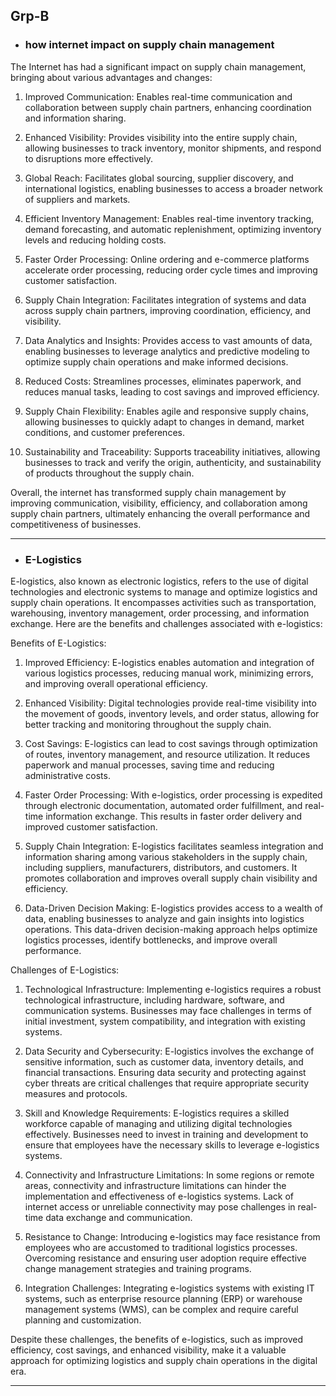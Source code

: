 ## Grp-B


- ### how internet impact on supply chain management
The Internet has had a significant impact on supply chain management, bringing about various advantages and changes:


1. Improved Communication: Enables real-time communication and collaboration between supply chain partners, enhancing coordination and information sharing.


2. Enhanced Visibility: Provides visibility into the entire supply chain, allowing businesses to track inventory, monitor shipments, and respond to disruptions more effectively.


3. Global Reach: Facilitates global sourcing, supplier discovery, and international logistics, enabling businesses to access a broader network of suppliers and markets.


4. Efficient Inventory Management: Enables real-time inventory tracking, demand forecasting, and automatic replenishment, optimizing inventory levels and reducing holding costs.


5. Faster Order Processing: Online ordering and e-commerce platforms accelerate order processing, reducing order cycle times and improving customer satisfaction.


6. Supply Chain Integration: Facilitates integration of systems and data across supply chain partners, improving coordination, efficiency, and visibility.


7. Data Analytics and Insights: Provides access to vast amounts of data, enabling businesses to leverage analytics and predictive modeling to optimize supply chain operations and make informed decisions.


8. Reduced Costs: Streamlines processes, eliminates paperwork, and reduces manual tasks, leading to cost savings and improved efficiency.


9. Supply Chain Flexibility: Enables agile and responsive supply chains, allowing businesses to quickly adapt to changes in demand, market conditions, and customer preferences.


10. Sustainability and Traceability: Supports traceability initiatives, allowing businesses to track and verify the origin, authenticity, and sustainability of products throughout the supply chain.


Overall, the internet has transformed supply chain management by improving communication, visibility, efficiency, and collaboration among supply chain partners, ultimately enhancing the overall performance and competitiveness of businesses.

---
- ### E-Logistics
E-logistics, also known as electronic logistics, refers to the use of digital technologies and electronic systems to manage and optimize logistics and supply chain operations. It encompasses activities such as transportation, warehousing, inventory management, order processing, and information exchange. Here are the benefits and challenges associated with e-logistics:


Benefits of E-Logistics:


1. Improved Efficiency: E-logistics enables automation and integration of various logistics processes, reducing manual work, minimizing errors, and improving overall operational efficiency.


2. Enhanced Visibility: Digital technologies provide real-time visibility into the movement of goods, inventory levels, and order status, allowing for better tracking and monitoring throughout the supply chain.


3. Cost Savings: E-logistics can lead to cost savings through optimization of routes, inventory management, and resource utilization. It reduces paperwork and manual processes, saving time and reducing administrative costs.


4. Faster Order Processing: With e-logistics, order processing is expedited through electronic documentation, automated order fulfillment, and real-time information exchange. This results in faster order delivery and improved customer satisfaction.


5. Supply Chain Integration: E-logistics facilitates seamless integration and information sharing among various stakeholders in the supply chain, including suppliers, manufacturers, distributors, and customers. It promotes collaboration and improves overall supply chain visibility and efficiency.


6. Data-Driven Decision Making: E-logistics provides access to a wealth of data, enabling businesses to analyze and gain insights into logistics operations. This data-driven decision-making approach helps optimize logistics processes, identify bottlenecks, and improve overall performance.


Challenges of E-Logistics:


1. Technological Infrastructure: Implementing e-logistics requires a robust technological infrastructure, including hardware, software, and communication systems. Businesses may face challenges in terms of initial investment, system compatibility, and integration with existing systems.


2. Data Security and Cybersecurity: E-logistics involves the exchange of sensitive information, such as customer data, inventory details, and financial transactions. Ensuring data security and protecting against cyber threats are critical challenges that require appropriate security measures and protocols.


3. Skill and Knowledge Requirements: E-logistics requires a skilled workforce capable of managing and utilizing digital technologies effectively. Businesses need to invest in training and development to ensure that employees have the necessary skills to leverage e-logistics systems.


4. Connectivity and Infrastructure Limitations: In some regions or remote areas, connectivity and infrastructure limitations can hinder the implementation and effectiveness of e-logistics systems. Lack of internet access or unreliable connectivity may pose challenges in real-time data exchange and communication.


5. Resistance to Change: Introducing e-logistics may face resistance from employees who are accustomed to traditional logistics processes. Overcoming resistance and ensuring user adoption require effective change management strategies and training programs.


6. Integration Challenges: Integrating e-logistics systems with existing IT systems, such as enterprise resource planning (ERP) or warehouse management systems (WMS), can be complex and require careful planning and customization.


Despite these challenges, the benefits of e-logistics, such as improved efficiency, cost savings, and enhanced visibility, make it a valuable approach for optimizing logistics and supply chain operations in the digital era.


---
